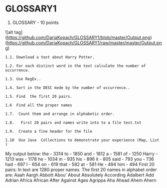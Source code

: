 # GLOSSARY1
1. GLOSSARY - 10 points

![alt tag] (https://github.com/DariaKopach/GLOSSARY1/blob/master/Output.png)
(https://github.com/DariaKopach/GLOSSARY1/raw/master/master/Output.png)


    1.1. Download a text about Harry Potter.

    1.2. For each distinct word in the text calculate the number of occurrence.

    1.3. Use RegEx..

    1.4. Sort in the DESC mode by the number of occurrence..

    1.5. Find  the first 20 pairs.

    1.6  Find all the proper names

    1.7.  Count them and arrange in alphabetic order.

    1.8.   First 20 pairs and names write into to a file test.txt

    1.9.  Create a fine header for the file

    1.10  Use Java  Collections to demonstrate your experience (Map, List )
    
My output below:
the - 3314 
to - 1850 
and - 1812 
a - 1581 
of - 1250 
Harry - 1213 
was - 1178 
he - 1034 
in - 935 
his - 896 
it - 805 
said - 793 
you - 736 
had - 697 
I - 654 
on - 619 
that - 582 
at - 581 
He - 494 
him - 494 
First 20 pairs: 
In text are 1280 proper names. 
The first 20 names in alphabet order are: 
Aaah 
Aargh 
Abbott 
Abou'
About 
Absolutely 
According 
Adalbert 
Add 
Adrian 
Africa 
African 
After 
Against 
Ages 
Agrippa 
Aha 
Ahead 
Ahem 
Ahern
